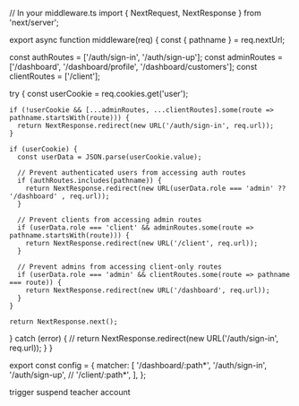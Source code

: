 // In your middleware.ts
import { NextRequest, NextResponse } from 'next/server';

export async function middleware(req) {
  const { pathname } = req.nextUrl;
  
  const authRoutes = ['/auth/sign-in', '/auth/sign-up'];
  const adminRoutes = ['/dashboard', '/dashboard/profile', '/dashboard/customers'];
  const clientRoutes = ['/client'];

  try {
    const userCookie = req.cookies.get('user');
    
    if (!userCookie && [...adminRoutes, ...clientRoutes].some(route => pathname.startsWith(route))) {
      return NextResponse.redirect(new URL('/auth/sign-in', req.url));
    }

    if (userCookie) {
      const userData = JSON.parse(userCookie.value);
      
      // Prevent authenticated users from accessing auth routes
      if (authRoutes.includes(pathname)) {
        return NextResponse.redirect(new URL(userData.role === 'admin' ?? '/dashboard' , req.url));
      }

      // Prevent clients from accessing admin routes
      if (userData.role === 'client' && adminRoutes.some(route => pathname.startsWith(route))) {
        return NextResponse.redirect(new URL('/client', req.url));
      }

      // Prevent admins from accessing client-only routes
      if (userData.role === 'admin' && clientRoutes.some(route => pathname === route)) {
        return NextResponse.redirect(new URL('/dashboard', req.url));
      }
    }

    return NextResponse.next();
  } catch (error) {
    // return NextResponse.redirect(new URL('/auth/sign-in', req.url));
  }
}

export const config = {
  matcher: [
    '/dashboard/:path*',
    '/auth/sign-in',
    '/auth/sign-up',
    // '/client/:path*',
  ],
};


trigger suspend teacher account 